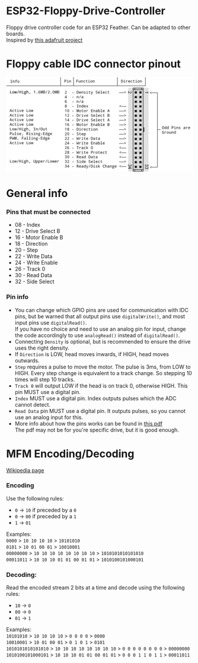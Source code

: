 # ESP32-Floppy-Drive-Controller
Floppy drive controller code for an ESP32 Feather. Can be adapted to other boards.  
Inspired by [this adafruit project](https://github.com/adafruit/Adafruit_Floppy/tree/main)

# Floppy cable IDC connector pinout
![pinout diagram](https://github.com/michael-gif/ESP32-Floppy-Drive-Controller/blob/main/resources/idc_connector_pinout.png)

# General info
### Pins that must be connected
- 08 - Index
- 12 - Drive Select B
- 16 - Motor Enable B
- 18 - Direction
- 20 - Step
- 22 - Write Data
- 24 - Write Enable
- 26 - Track 0
- 30 - Read Data
- 32 - Side Select

### Pin info
- You can change which GPIO pins are used for communication with IDC pins, but be warned that all output pins use `digitalWrite()`, and most input pins use `digitalRead()`.  
If you have no choice and need to use an analog pin for input, change the code accordingly to use `analogRead()` instead of `digitalRead()`.
- Connecting `Density` is optional, but is recommended to ensure the drive uses the right density.
- If `Direction` is LOW, head moves inwards, if HIGH, head moves outwards.
- `Step` requires a pulse to move the motor. The pulse is 3ms, from LOW to HIGH. Every step change is equivalent to a track change. So stepping 10 times will step 10 tracks.
- `Track 0` will output LOW if the head is on track 0, otherwise HIGH. This pin MUST use a digital pin.
- `Index` MUST use a digital pin. Index outputs pulses which the ADC cannot detect.
- `Read Data` pin MUST use a digital pin. It outputs pulses, so you cannot use an analog input for this.
- More info about how the pins works can be found in [this pdf](https://github.com/michael-gif/ESP32-Floppy-Drive-Controller/blob/main/resources/SAMSUNG-SFD321B-070103.pdf)  
The pdf may not be for you're specific drive, but it is good enough.

# MFM Encoding/Decoding

[Wikipedia page](https://en.wikipedia.org/wiki/Modified_frequency_modulation#MFM_coding)

### Encoding
Use the following rules:
- `0` -> `10` if preceded by a `0`
- `0` -> `00` if preceded by a `1`
- `1` -> `01`

Examples:  
`0000` > `10 10 10 10` > `10101010`  
`0101` > `10 01 00 01` > `10010001`  
`00000000` > `10 10 10 10 10 10 10 10` > `1010101010101010`  
`00011011` > `10 10 10 01 01 00 01 01` > `1010100101000101`

### Decoding:  
Read the encoded stream 2 bits at a time and decode using the following rules:
- `10` -> `0`
- `00` -> `0`
- `01` -> `1`

Examples:  
`10101010` > `10 10 10 10` > `0 0 0 0` > `0000`  
`10010001` > `10 01 00 01` > `0 1 0 1` > `0101`  
`1010101010101010` > `10 10 10 10 10 10 10 10` > `0 0 0 0 0 0 0 0` > `00000000`  
`1010100101000101` > `10 10 10 01 01 00 01 01` > `0 0 0 1 1 0 1 1` > `00011011`